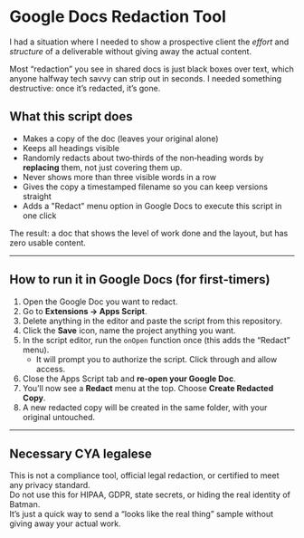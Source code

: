 # Google Docs Redaction Tool

I had a situation where I needed to show a prospective client the *effort* and *structure* of a deliverable without giving away the actual content.

Most “redaction” you see in shared docs is just black boxes over text, which anyone halfway tech savvy can strip out in seconds. I needed something destructive: once it’s redacted, it’s gone.

## What this script does
- Makes a copy of the doc (leaves your original alone)
- Keeps all headings visible
- Randomly redacts about two‑thirds of the non‑heading words by **replacing** them, not just covering them up.
- Never shows more than three visible words in a row
- Gives the copy a timestamped filename so you can keep versions straight
- Adds a "Redact" menu option in Google Docs to execute this script in one click

The result: a doc that shows the level of work done and the layout, but has zero usable content.

---

## How to run it in Google Docs (for first‑timers)
1. Open the Google Doc you want to redact.  
2. Go to **Extensions → Apps Script**.  
3. Delete anything in the editor and paste the script from this repository.  
4. Click the **Save** icon, name the project anything you want.  
5. In the script editor, run the `onOpen` function once (this adds the “Redact” menu).  
   - It will prompt you to authorize the script. Click through and allow access.  
6. Close the Apps Script tab and **re‑open your Google Doc**.  
7. You’ll now see a **Redact** menu at the top. Choose **Create Redacted Copy**.  
8. A new redacted copy will be created in the same folder, with your original untouched.

---

## Necessary CYA legalese
This is not a compliance tool, official legal redaction, or certified to meet any privacy standard.  
Do not use this for HIPAA, GDPR, state secrets, or hiding the real identity of Batman.  
It’s just a quick way to send a “looks like the real thing” sample without giving away your actual work.
